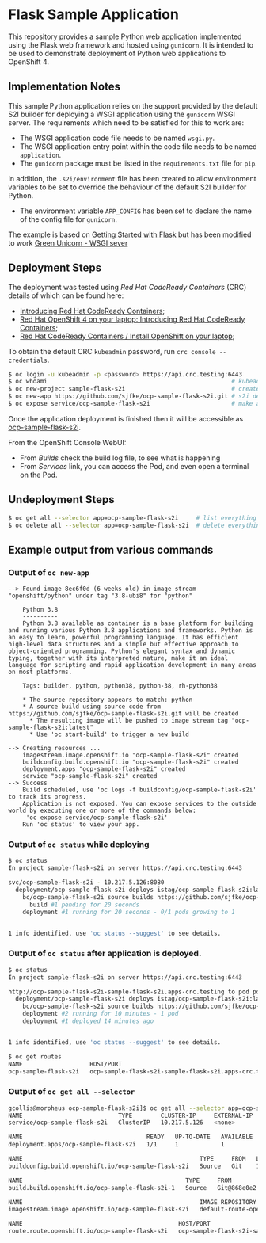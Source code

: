 # Flask Sample Application

This repository provides a sample Python web application implemented using the Flask web framework and hosted using ``gunicorn``. It is intended to be used to demonstrate deployment of Python web applications to OpenShift 4.

## Implementation Notes

This sample Python application relies on the support provided by the default S2I builder for deploying a WSGI application using the ``gunicorn`` WSGI server. The requirements which need to be satisfied for this to work are:

* The WSGI application code file needs to be named ``wsgi.py``.
* The WSGI application entry point within the code file needs to be named ``application``.
* The ``gunicorn`` package must be listed in the ``requirements.txt`` file for ``pip``.

In addition, the ``.s2i/environment`` file has been created to allow environment variables to be set to override the behaviour of the default S2I builder for Python.

* The environment variable ``APP_CONFIG`` has been set to declare the name of the config file for ``gunicorn``.

The example is based on [Getting Started with Flask](https://scotch.io/tutorials/getting-started-with-flask-a-python-microframework) but has been modified to work [Green Unicorn - WSGI sever](https://docs.gunicorn.org/en/stable/)


## Deployment Steps

The deployment was tested using *Red Hat CodeReady Containers* (CRC) details of which can be found here:

* [Introducing Red Hat CodeReady Containers](https://code-ready.github.io/crc/);
* [Red Hat OpenShift 4 on your laptop: Introducing Red Hat CodeReady Containers](https://developers.redhat.com/blog/2019/09/05/red-hat-openshift-4-on-your-laptop-introducing-red-hat-codeready-containers/);
* [Red Hat CodeReady Containers / Install OpenShift on your laptop](https://developers.redhat.com/products/codeready-containers/overview);

To obtain the default CRC ``kubeadmin`` password, run ``crc console --credentials``.

```bash
$ oc login -u kubeadmin -p <password> https://api.crc.testing:6443
$ oc whoami                                                    # kubeadmin
$ oc new-project sample-flask-s2i                              # create OCP project
$ oc new-app https://github.com/sjfke/ocp-sample-flask-s2i.git # s2i deploy direct from git repo
$ oc expose service/ocp-sample-flask-s2i                       # make accessible outside OCP.
```

Once the application deployment is finished then it will be accessible as [ocp-sample-flask-s2i](http://ocp-sample-flask-s2i-sample-flask-s2i.apps-crc.testing).

From the OpenShift Console WebUI:

* From *Builds* check the build log file, to see what is happening
* From *Services* link, you can access the Pod, and even open a terminal on the Pod.


## Undeployment Steps

```bash
$ oc get all --selector app=ocp-sample-flask-s2i     # list everything associated with the app
$ oc delete all --selector app=ocp-sample-flask-s2i  # delete everything associated with the app
```

## Example output from various commands

### Output of ``oc new-app``

```
--> Found image 8ec6f0d (6 weeks old) in image stream "openshift/python" under tag "3.8-ubi8" for "python"

    Python 3.8 
    ---------- 
    Python 3.8 available as container is a base platform for building and running various Python 3.8 applications and frameworks. Python is an easy to learn, powerful programming language. It has efficient high-level data structures and a simple but effective approach to object-oriented programming. Python's elegant syntax and dynamic typing, together with its interpreted nature, make it an ideal language for scripting and rapid application development in many areas on most platforms.

    Tags: builder, python, python38, python-38, rh-python38

    * The source repository appears to match: python
    * A source build using source code from https://github.com/sjfke/ocp-sample-flask-s2i.git will be created
      * The resulting image will be pushed to image stream tag "ocp-sample-flask-s2i:latest"
      * Use 'oc start-build' to trigger a new build

--> Creating resources ...
    imagestream.image.openshift.io "ocp-sample-flask-s2i" created
    buildconfig.build.openshift.io "ocp-sample-flask-s2i" created
    deployment.apps "ocp-sample-flask-s2i" created
    service "ocp-sample-flask-s2i" created
--> Success
    Build scheduled, use 'oc logs -f buildconfig/ocp-sample-flask-s2i' to track its progress.
    Application is not exposed. You can expose services to the outside world by executing one or more of the commands below:
     'oc expose service/ocp-sample-flask-s2i' 
    Run 'oc status' to view your app.

```

### Output of ``oc status`` while deploying

```bash
$ oc status
In project sample-flask-s2i on server https://api.crc.testing:6443

svc/ocp-sample-flask-s2i - 10.217.5.126:8080
  deployment/ocp-sample-flask-s2i deploys istag/ocp-sample-flask-s2i:latest <-
    bc/ocp-sample-flask-s2i source builds https://github.com/sjfke/ocp-sample-flask-s2i.git on openshift/python:3.8-ubi8 
      build #1 pending for 20 seconds
    deployment #1 running for 20 seconds - 0/1 pods growing to 1


1 info identified, use 'oc status --suggest' to see details.

```

### Output of ``oc status`` after application is deployed.

```bash
$ oc status
In project sample-flask-s2i on server https://api.crc.testing:6443

http://ocp-sample-flask-s2i-sample-flask-s2i.apps-crc.testing to pod port 8080-tcp (svc/ocp-sample-flask-s2i)
  deployment/ocp-sample-flask-s2i deploys istag/ocp-sample-flask-s2i:latest <-
    bc/ocp-sample-flask-s2i source builds https://github.com/sjfke/ocp-sample-flask-s2i.git on openshift/python:3.8-ubi8 
    deployment #2 running for 10 minutes - 1 pod
    deployment #1 deployed 14 minutes ago


1 info identified, use 'oc status --suggest' to see details.

$ oc get routes
NAME                   HOST/PORT                                                PATH   SERVICES               PORT       TERMINATION   WILDCARD
ocp-sample-flask-s2i   ocp-sample-flask-s2i-sample-flask-s2i.apps-crc.testing          ocp-sample-flask-s2i   8080-tcp                 None
```

### Output of ``oc get all --selector``

``` bash
gcollis@morpheus ocp-sample-flask-s2i]$ oc get all --selector app=ocp-sample-flask-s2i
NAME                           TYPE        CLUSTER-IP     EXTERNAL-IP   PORT(S)    AGE
service/ocp-sample-flask-s2i   ClusterIP   10.217.5.126   <none>        8080/TCP   52m

NAME                                   READY   UP-TO-DATE   AVAILABLE   AGE
deployment.apps/ocp-sample-flask-s2i   1/1     1            1           52m

NAME                                                  TYPE     FROM   LATEST
buildconfig.build.openshift.io/ocp-sample-flask-s2i   Source   Git    1

NAME                                              TYPE     FROM          STATUS     STARTED          DURATION
build.build.openshift.io/ocp-sample-flask-s2i-1   Source   Git@868e0e2   Complete   52 minutes ago   4m1s

NAME                                                  IMAGE REPOSITORY                                                                                TAGS     UPDATED
imagestream.image.openshift.io/ocp-sample-flask-s2i   default-route-openshift-image-registry.apps-crc.testing/sample-flask-s2i/ocp-sample-flask-s2i   latest   48 minutes ago

NAME                                            HOST/PORT                                                PATH   SERVICES               PORT       TERMINATION   WILDCARD
route.route.openshift.io/ocp-sample-flask-s2i   ocp-sample-flask-s2i-sample-flask-s2i.apps-crc.testing          ocp-sample-flask-s2i   8080-tcp                 None
```
